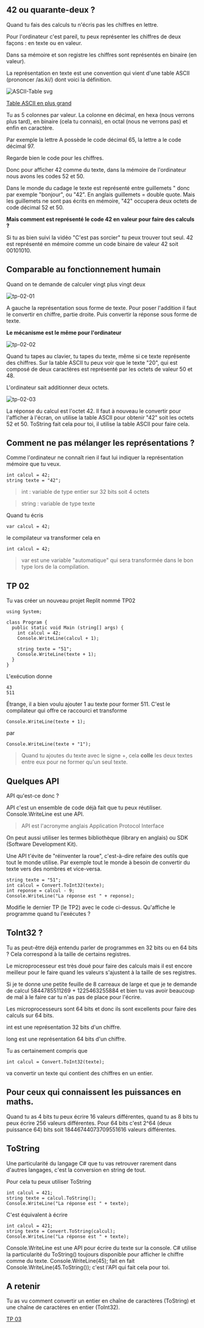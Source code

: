 ## 42 ou quarante-deux ?

Quand tu fais des calculs tu n'écris pas les chiffres en lettre.

Pour l'ordinateur c'est pareil, tu peux représenter les chiffres de deux façons : en texte ou en valeur.

Dans sa mémoire et son registre les chiffres sont représentés en binaire (en valeur).

La représentation en texte est une convention qui vient d'une table ASCII (prononcer /as.ki/) dont voici la définition.

![ASCII-Table svg](https://user-images.githubusercontent.com/802089/175801750-87373dae-8b38-41d3-84e5-7d0639d2963c.png)

[Table ASCII en plus grand](https://upload.wikimedia.org/wikipedia/commons/d/dd/ASCII-Table.svg)

Tu as 5 colonnes par valeur. La colonne en décimal, en hexa (nous verrons plus tard), en binaire (cela tu connais), en octal (nous ne verrons pas) et enfin en caractère.

Par exemple la lettre A possède le code décimal 65, la lettre a le code décimal 97.

Regarde bien le code pour les chiffres.

Donc pour afficher 42 comme du texte, dans la mémoire de l'ordinateur nous avons les codes 52 et 50.

Dans le monde du cadage le texte est représenté entre guillemets " donc par exemple "bonjour", ou "42". En anglais guillemets = double quote. Mais les guillemets ne sont pas écrits en mémoire, "42" occupera deux octets de code décimal 52 et 50.

**Mais comment est représenté le code 42 en valeur pour faire des calculs ?**

Si tu as bien suivi la vidéo "C'est pas sorcier" tu peux trouver tout seul. 42 est représenté en mémoire comme un code binaire de valeur 42 soit 00101010.

## Comparable au fonctionnement humain

Quand on te demande de calculer vingt plus vingt deux

![tp-02-01](https://user-images.githubusercontent.com/107787061/177257761-1f05be4e-288c-43a0-8ac9-02274561df9b.png)

A gauche la représentation sous forme de texte. Pour poser l'addition il faut le convertir en chiffre, partie droite. Puis convertir la réponse sous forme de texte.

**Le mécanisme est le même pour l'ordinateur**

![tp-02-02](https://user-images.githubusercontent.com/107787061/177259395-5487f85d-1baf-42d2-a21b-a5b871b66c14.png)

Quand tu tapes au clavier, tu tapes du texte, même si ce texte représente des chiffres. Sur la table ASCII tu peux voir que le texte "20", qui est composé de deux caractères est représenté par les octets de valeur 50 et 48.

L'ordinateur sait additionner deux octets.

![tp-02-03](https://user-images.githubusercontent.com/107787061/177261417-00d25cab-7b90-4162-af4b-c1110a5b570c.png)

La réponse du calcul est l'octet 42. Il faut à nouveau le convertir pour l'afficher à l'écran, on utilise la table ASCII pour obtenir "42" soit les octets 52 et 50. ToString fait cela pour toi, il utilise la table ASCII pour faire cela.

## Comment ne pas mélanger les représentations ?

Comme l'ordinateur ne connaît rien il faut lui indiquer la représentation mémoire que tu veux.

```
int calcul = 42;
string texte = "42";
```

> int : variable de type entier sur 32 bits soit 4 octets

> string : variable de type texte

Quand tu écris
```
var calcul = 42;
```
le compilateur va transformer cela en
```
int calcul = 42;
```

> var est une variable "automatique" qui sera transformée dans le bon type lors de la compilation.


## TP 02

Tu vas créer un nouveau projet Replit nommé TP02

```
using System;

class Program {
  public static void Main (string[] args) {
    int calcul = 42;
    Console.WriteLine(calcul + 1);

    string texte = "51";
    Console.WriteLine(texte + 1);
  }
}
```

L'exécution donne
```
43
511
```

Étrange, il a bien voulu ajouter 1 au texte pour former 511. C'est le compilateur qui offre ce raccourci et transforme
```
Console.WriteLine(texte + 1);
```
par
```
Console.WriteLine(texte + "1");
```

> Quand tu ajoutes du texte avec le signe +, cela **colle** les deux textes entre eux pour ne former qu'un seul texte.

## Quelques API

API qu'est-ce donc ?

API c'est un ensemble de code déjà fait que tu peux réutiliser. Console.WriteLine est une API.
> API est l'acronyme anglais Application Protocol Interface

On peut aussi utiliser les termes bibliothèque (library en anglais) ou SDK (Software Development Kit).

Une API t'évite de "réinventer la roue", c'est-à-dire refaire des outils que tout le monde utilise. Par exemple tout le monde à besoin de convertir du texte vers des nombres et vice-versa.

```
string texte = "51";
int calcul = Convert.ToInt32(texte);
int reponse = calcul - 9;
Console.WriteLine("La réponse est " + reponse);
```

Modifie le dernier TP (le TP2) avec le code ci-dessus. Qu'affiche le programme quand tu l'exécutes ?

## ToInt32 ?

Tu as peut-être déjà entendu parler de programmes en 32 bits ou en 64 bits ? Cela correspond à la taille de certains registres.

Le microprocesseur est très doué pour faire des calculs mais il est encore meilleur pour le faire quand les valeurs s'ajustent à la taille de ses registres.

Si je te donne une petite feuille de 8 carreaux de large et que je te demande de calcul 5844785511269 + 1225463255884 et bien tu vas avoir beaucoup de mal à le faire car tu n'as pas de place pour l'écrire.

Les microprocesseurs sont 64 bits et donc ils sont excellents pour faire des calculs sur 64 bits.

int est une représentation 32 bits d'un chiffre.

long est une représentation 64 bits d'un chiffre.

Tu as certainement compris que
```
int calcul = Convert.ToInt32(texte);
```
va convertir un texte qui contient des chiffres en un entier.

## Pour ceux qui connaissent les puissances en maths.

Quand tu as 4 bits tu peux écrire 16 valeurs différentes, quand tu as 8 bits tu peux écrire 256 valeurs différentes. Pour 64 bits c'est 2^64 (deux puissance 64) bits soit 18446744073709551616 valeurs différentes.

## ToString

Une particularité du langage C# que tu vas retrouver rarement dans d'autres langages, c'est la conversion en string de tout.

Pour cela tu peux utiliser ToString
```
int calcul = 421;
string texte = calcul.ToString();
Console.WriteLine("La réponse est " + texte);
```
C'est équivalent à écrire
```
int calcul = 421;
string texte = Convert.ToString(calcul);
Console.WriteLine("La réponse est " + texte);
```

Console.WriteLine est une API pour écrire du texte sur la console. C# utilise la particularité du ToString() toujours disponible pour afficher le chiffre comme du texte. Console.WriteLine(45); fait en fait Console.WriteLine(45.ToString()); c'est l'API qui fait cela pour toi.

## A retenir

Tu as vu comment convertir un entier en chaîne de caractères (ToString) et une chaîne de caractères en entier (ToInt32).

[TP 03](../TP03/03_TP.md)
